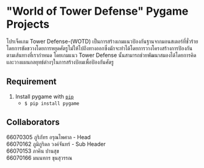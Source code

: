 # "World of Tower Defense" Pygame Projects
โปรเจ็คเกม Tower Defense-(WOTD) เป็นการสร้างเกมแนวป้องกันฐานจากมอนสเตอร์ที่ชั่วร้าย โดยการขัดขวางโดยการหยุดศัตรูไม่ให้ไปถึงทางออกซึ่งมักจะทําได้โดยการวางโครงสร้างการป้องกันตามเส้นทางที่เรากำหนด โดยเกมแนว Tower Defense นั้นสามารถช่วยพัฒนาสมองได้โดยการคิดและวางแผนกลยุทธ์ต่างๆในการสร้างป้อมเพื่อป้องกันศัตรู 
## Requirement
1. Install pygame with [`pip`](https://pypi.org/project/pygame/)
    + `$ pip install pygame`

## Collaborators
  66070305 ภูริภัทร อรุณไพศาล - Head<br>
  66070162 ภูมิภูริดล วงค์จันทร์ - Sub Header<br>
  66070153 ภาคิน ปานสุข <br>
  66070166 มนนทกร ขุนสุวรรณ
